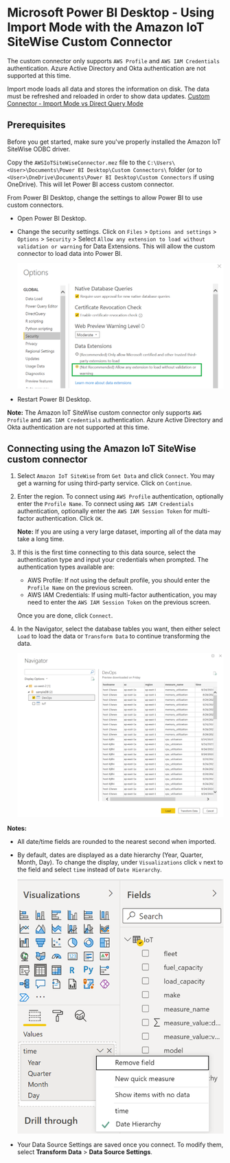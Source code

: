 # Microsoft Power BI Desktop - Using Import Mode with the Amazon IoT SiteWise Custom Connector

The custom connector only supports `AWS Profile` and `AWS IAM Credentials` authentication. Azure Active Directory and Okta authentication are not supported at this time.

Import mode loads all data and stores the information on disk. The data must be refreshed and reloaded in order to show data updates. [Custom Connector - Import Mode vs Direct Query Mode](https://social.technet.microsoft.com/wiki/contents/articles/53078.power-bi-import-mode-vs-directquery-mode.aspx)

## Prerequisites
Before you get started, make sure you've properly installed the Amazon IoT SiteWise ODBC driver. 

Copy the `AWSIoTSiteWiseConnector.mez` file to the `C:\Users\<User>\Documents\Power BI Desktop\Custom Connectors\` folder (or to `<User>\OneDrive\Documents\Power BI Desktop\Custom Connectors` if using OneDrive). This will let Power BI access custom connector.

From Power BI Desktop, change the settings to allow Power BI to use custom connectors.
* Open Power BI Desktop.
* Change the security settings. Click on `Files` > `Options and settings` > `Options` > `Security` > Select `Allow any extension to load without validation or warning` for Data Extensions. This will allow the custom connector to load data into Power BI.

   ![](../../images/powerbi-connector/pbi_settings.png)

* Restart Power BI Desktop.

**Note:** The Amazon IoT SiteWise custom connector only supports `AWS Profile` and `AWS IAM Credentials` authentication. Azure Active Directory and Okta authentication are not supported at this time.

## Connecting using the Amazon IoT SiteWise custom connector

1. Select `Amazon IoT SiteWise` from `Get Data` and click `Connect`. You may get a warning for using third-party service. Click on `Continue`.

2. Enter the region. To connect using `AWS Profile` authentication, optionally enter the `Profile Name`. To connect using `AWS IAM Credentials` authentication, optionally enter the `AWS IAM Session Token` for multi-factor authentication. Click `OK`.

   **Note:** If you are using a very large dataset, importing all of the data may take a long time.

3. If this is the first time connecting to this data source, select the authentication type and input your credentials when prompted. The authentication types available are:

    * AWS Profile: If not using the default profile, you should enter the `Profile Name` on the previous screen.
    * AWS IAM Credentials: If using multi-factor authentication, you may need to enter the `AWS IAM Session Token` on the previous screen.
    
   Once you are done, click `Connect`.

4. In the Navigator, select the database tables you want, then either select `Load` to load the data or `Transform Data` to continue transforming the data.

   ![](../../images/powerbi-connector/custom_connector_navigator.png)

**Notes:**

* All date/time fields are rounded to the nearest second when imported.

* By default, dates are displayed as a date hierarchy (Year, Quarter, Month, Day). To change the display, under `Visualizations` click `v` next to the field and select `time` instead of `Date Hierarchy`.

   ![](../../images/powerbi-connector/change_date_time_display.png)

* Your Data Source Settings are saved once you connect. To modify them, select **Transform Data** > **Data Source Settings**.
